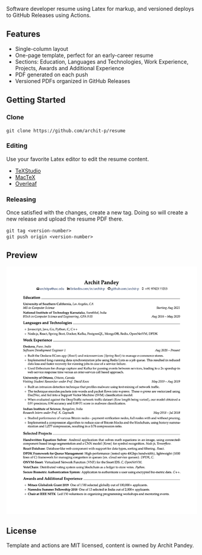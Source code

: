 Software developer resume using Latex for markup, and versioned deploys to GitHub Releases using Actions.

## Features
* Single-column layout
* One-page template, perfect for an early-career resume
* Sections: Education, Languages and Technologies, Work Experience, Projects, Awards and Additional Experience
* PDF generated on each push
* Versioned PDFs organized in GitHub Releases

## Getting Started
### Clone
```
git clone https://github.com/archit-p/resume
```
### Editing
Use your favorite Latex editor to edit the resume content.
* [TeXStudio](https://www.texstudio.org)
* [MacTeX](http://www.tug.org/mactex/)
* [Overleaf](https://overleaf.com)
### Releasing
Once satisfied with the changes, create a new tag. Doing so will create a new release and upload the resume PDF there.
```
git tag <version-number>
git push origin <version-number>
```

## Preview
![img](./img/preview.png)

## License
Template and actions are MIT licensed, content is owned by Archit Pandey.
